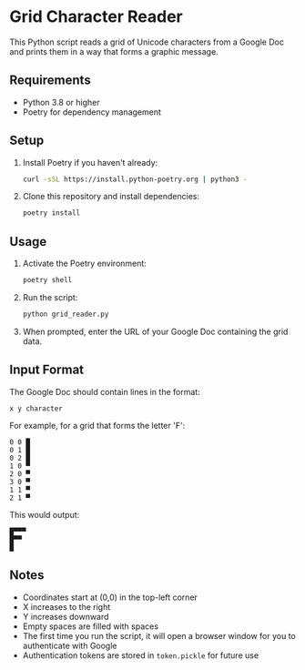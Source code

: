 # Grid Character Reader

This Python script reads a grid of Unicode characters from a Google Doc and prints them in a way that forms a graphic message.

## Requirements

- Python 3.8 or higher
- Poetry for dependency management

## Setup

1. Install Poetry if you haven't already:

   ```bash
   curl -sSL https://install.python-poetry.org | python3 -
   ```

2. Clone this repository and install dependencies:

   ```bash
   poetry install
   ```
## Usage

1. Activate the Poetry environment:

   ```bash
   poetry shell
   ```

2. Run the script:

   ```bash
   python grid_reader.py
   ```

3. When prompted, enter the URL of your Google Doc containing the grid data.

## Input Format

The Google Doc should contain lines in the format:

```
x y character
```

For example, for a grid that forms the letter 'F':

```
0 0 █
0 1 █
0 2 █
1 0 ▀
2 0 ▀
3 0 ▀
1 1 ▀
2 1 ▀
```

This would output:

```
█▀▀▀
█▀▀
█
```

## Notes

- Coordinates start at (0,0) in the top-left corner
- X increases to the right
- Y increases downward
- Empty spaces are filled with spaces
- The first time you run the script, it will open a browser window for you to authenticate with Google
- Authentication tokens are stored in `token.pickle` for future use
